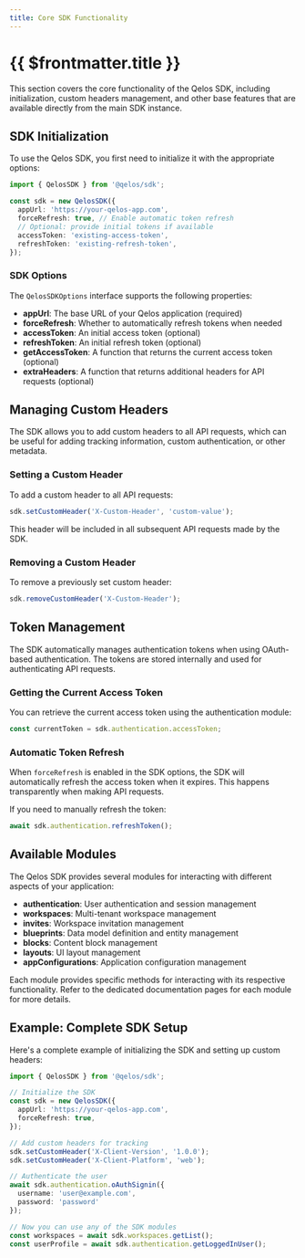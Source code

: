 ```yaml
---
title: Core SDK Functionality
---
```


# {{ $frontmatter.title }}

This section covers the core functionality of the Qelos SDK, including initialization, custom headers management, and other base features that are available directly from the main SDK instance.

## SDK Initialization

To use the Qelos SDK, you first need to initialize it with the appropriate options:

```typescript
import { QelosSDK } from '@qelos/sdk';

const sdk = new QelosSDK({
  appUrl: 'https://your-qelos-app.com',
  forceRefresh: true, // Enable automatic token refresh
  // Optional: provide initial tokens if available
  accessToken: 'existing-access-token',
  refreshToken: 'existing-refresh-token',
});
```

### SDK Options

The `QelosSDKOptions` interface supports the following properties:

- **appUrl**: The base URL of your Qelos application (required)
- **forceRefresh**: Whether to automatically refresh tokens when needed
- **accessToken**: An initial access token (optional)
- **refreshToken**: An initial refresh token (optional)
- **getAccessToken**: A function that returns the current access token (optional)
- **extraHeaders**: A function that returns additional headers for API requests (optional)

## Managing Custom Headers

The SDK allows you to add custom headers to all API requests, which can be useful for adding tracking information, custom authentication, or other metadata.

### Setting a Custom Header

To add a custom header to all API requests:

```typescript
sdk.setCustomHeader('X-Custom-Header', 'custom-value');
```

This header will be included in all subsequent API requests made by the SDK.

### Removing a Custom Header

To remove a previously set custom header:

```typescript
sdk.removeCustomHeader('X-Custom-Header');
```

## Token Management

The SDK automatically manages authentication tokens when using OAuth-based authentication. The tokens are stored internally and used for authenticating API requests.

### Getting the Current Access Token

You can retrieve the current access token using the authentication module:

```typescript
const currentToken = sdk.authentication.accessToken;
```

### Automatic Token Refresh

When `forceRefresh` is enabled in the SDK options, the SDK will automatically refresh the access token when it expires. This happens transparently when making API requests.

If you need to manually refresh the token:

```typescript
await sdk.authentication.refreshToken();
```

## Available Modules

The Qelos SDK provides several modules for interacting with different aspects of your application:

- **authentication**: User authentication and session management
- **workspaces**: Multi-tenant workspace management
- **invites**: Workspace invitation management
- **blueprints**: Data model definition and entity management
- **blocks**: Content block management
- **layouts**: UI layout management
- **appConfigurations**: Application configuration management

Each module provides specific methods for interacting with its respective functionality. Refer to the dedicated documentation pages for each module for more details.

## Example: Complete SDK Setup

Here's a complete example of initializing the SDK and setting up custom headers:

```typescript
import { QelosSDK } from '@qelos/sdk';

// Initialize the SDK
const sdk = new QelosSDK({
  appUrl: 'https://your-qelos-app.com',
  forceRefresh: true,
});

// Add custom headers for tracking
sdk.setCustomHeader('X-Client-Version', '1.0.0');
sdk.setCustomHeader('X-Client-Platform', 'web');

// Authenticate the user
await sdk.authentication.oAuthSignin({
  username: 'user@example.com',
  password: 'password'
});

// Now you can use any of the SDK modules
const workspaces = await sdk.workspaces.getList();
const userProfile = await sdk.authentication.getLoggedInUser();
```
